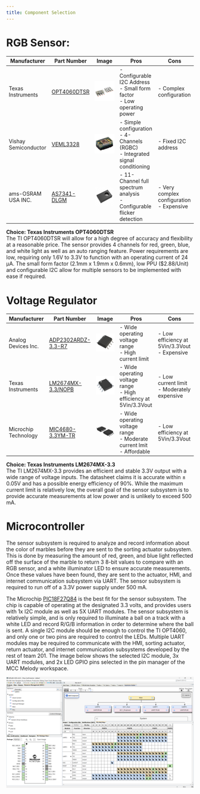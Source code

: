 ```yaml
---
title: Component Selection
---
```


# RGB Sensor:

| Manufacturer | Part Number| Image | Pros | Cons |
|--------------|------------|-------|------|------|
| Texas Instruments | [OPT4060DTSR](https://www.digikey.com/en/products/detail/texas-instruments/OPT4060DTSR/22116843) | ![TI](../Images/TI_OPT4060DTSR.jpg) | - Configurable I2C Address <br> - Small form factor <br> - Low operating power| - Complex configuration <br> |
| Vishay Semiconductor | [VEML3328](https://www.digikey.com/en/products/detail/vishay-semiconductor-opto-division/VEML3328/10673129) | ![VS](../Images/VS_VEML3328.jpg) | - Simple configuration <br> - 4-Channels (RGBC) <br> - Integrated signal conditioning | - Fixed I2C address |
| ams-OSRAM USA INC. | [AS7341-DLGM](https://www.digikey.com/en/products/detail/ams-osram-usa-inc/AS7341-DLGM/9996230) | ![AMS](../Images/AMS_AS7341-DLGM.jpg) | - 11-Channel full spectrum analysis <br> - Configurable flicker detection | - Very complex configuration <br> - Expensive|  

**Choice: Texas Instruments OPT4060DTSR**  
The TI OPT4060DTSR will allow for a high degree of accuracy and flexibility at a reasonable price. The sensor provides 4 channels for red, green, blue, and white light as well as an auto ranging feature. Power requirements are low, requiring only 1.6V to 3.3V to function with an operating current of 24 μA. The small form factor (2.1mm x 1.9mm x 0.6mm), low PPU ($2.88/Unit) and configurable I2C allow for multiple sensors to be implemented with ease if required.

# Voltage Regulator

| Manufacturer | Part Number| Image | Pros | Cons |
|--------------|------------|------ | ---- |------|
| Analog Devices Inc. | [ADP2302ARDZ-3.3-R7](https://www.digikey.com/en/products/detail/analog-devices-inc/ADP2302ARDZ-3-3-R7/2606526) | ![AD](../Images/AD_ADP2302ARDZ.jpg) | - Wide operating voltage range <br> - High current limit | - Low efficiency at 5Vin/3.3Vout <br> - Expensive|
| Texas Instruments | [LM2674MX-3.3/NOPB](https://www.digikey.com/en/products/detail/texas-instruments/LM2674MX-3-3-NOPB/366902) | ![TI](../Images/TI_LM2674MX.jpg) | - Wide operating voltage range <br> - High efficiency at 5Vin/3.3Vout| - Low current limit <br> - Moderately expensive |
| Microchip Technology | [MIC4680-3.3YM-TR](https://www.digikey.com/en/products/detail/microchip-technology/MIC4680-3-3YM-TR/1030018) | ![MC](../Images/MT_MIC4680.jpg) | - Wide operating voltage range <br> - Moderate current lmit <br> - Affordable| - Low efficiency at 5Vin/3.3Vout |

**Choice: Texas Instruments LM2674MX-3.3**  
The TI LM2674MX-3.3 provides an efficient and stable 3.3V output with a wide range of voltage inputs. The datasheet claims it is accurate within ± 0.05V and has a possible energy efficiency of 90%. While the maximum current limit is relatively low, the overall goal of the sensor subsystem is to provide accurate measurements at low power and is unlikely to exceed 500 mA.

# Microcontroller

The sensor subsystem is required to analyze and record information about the color of marbles before they are sent to the sorting actuator subsystem. This is done by measuring the amount of red, green, and blue light reflected off the surface of the marble to return 3 8-bit values to compare with an RGB sensor, and a white illuminator LED to ensure accurate measurements. Once these values have been found, they are sent to the actuator, HMI, and internet communication subsystem via UART. The sensor subsystem is required to run off of a 3.3V power supply under 500 mA.

The Microchip [PIC18F27Q84](https://www.microchip.com/en-us/product/pic18f27q84) is the best fit for the sensor subsystem. The chip is capable of operating at the designated 3.3 volts, and provides users with 1x I2C module as well as 5X UART modules. The sensor subsystem is relatively simple, and is only required to illuminate a ball on a track with a white LED and record R/G/B information in order to determine where the ball is sent. A single I2C module should be enough to control the TI OPT4060, and only one or two pins are required to control the LEDs. Multiple UART modules may be required to communicate with the HMI, sorting actuator, return actuator, and internet communication subsystems developed by the rest of team 201. The image below shows the selected I2C module, 3x UART modules, and 2x LED GPIO pins selected in the pin manager of the MCC Melody workspace.  

![WORKSPACE](../Images/Build%20Confirmation.png)